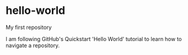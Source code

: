 # hello-world
My first repository 

I am following GitHub's Quickstart 'Hello World' tutorial to learn how to navigate a repository.
